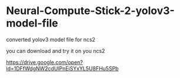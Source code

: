 # Neural-Compute-Stick-2-yolov3-model-file
converted yolov3 model file for ncs2

you can download and try it on you ncs2

https://drive.google.com/open?id=1DFfWdgNW2cdUlPnEjSYxYL5U8FHu5SPb
